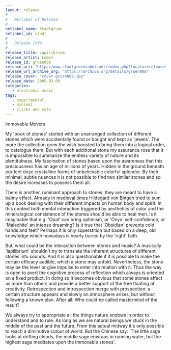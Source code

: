 ```yaml
---
layout: release
#
#   Netlabel of Release
#
netlabel_name: Stadtgruen
netlabel_id: stadt
#
#   Release Info
#
release_title: Lapilibrium
release_artist: Lomov
release_id: gruen008
release_url: "http://www.stadtgruenlabel.net/index.php?locator=releases&id=16"
release_url_archive_org: "https://archive.org/details/gruen008"
release_cover: "cover-gruen008.jpg"
release_date: 2005-03-09
categories:
   - electronic music
tags:
   - experimental
   - minimal
   - clicks and cuts
---
```

Immovable Movers

My 'book of stones' started with an unarranged collection of different stones which were accidentally found or bought and kept as 'jewels'. The more the collection grew the wish boosted to bring them into a logical order, to catalogue them. But with each additional stone my assurance rose that it is impossible to summarize the endless variety of nature and its plentifulness. My fascination of stones based upon the awareness that this preciousness has an age of millions of years. Hidden in the ground beneath our feet doze crystalline forms of unbelievable colorful splendor. By their minimal, subtle nuances it is not possible to find two similar stones and so the desire increases to possess them all.

There is another, ruminant approach to stones: they are meant to have a balmy effect. Already in medieval times Hildegard von Bingen tried to sum up a book dealing with their different impacts on human body and spirit. In this context both mental interaction triggered by aesthetics of color and the mineralogical consistence of the stones should be able to heal men. Is it imaginable that e.g. 'Opal' can bring optimism, or 'Onyx' self-confidence, or 'Malachite' an intense dreaming? Is it true that 'Obsidian' prevents cold hands and feet? Perhaps it is only superstition but based on a deep, old knowledge which nowadays is nearly buried by the 'right' faith.

But, what could be the interaction between stones and music? A musically 'lapilibrium' shouldn't try to translate the inherent structures of different stones into sounds. And it is also questionable if it is possible to make the certain efficacy audible, which a stone may unfold. Nevertheless, the stone may be the lever or give impulse to enter into relation with it. Thus the way is open to avert the cognitive process of reflection which always is oriented on a fixed product. In doing so it becomes obvious that some stones affect us more than others and provide a better support of the free floating of creativity. Retrospection and introspection merge with prospection: a certain structure appears and slowly an atmosphere arises, but without following a known plan. After all: Who could be called mastermind of the result?

We always try to appropriate all the things nature endows in order to understand and to rule. As long as we are natural beings we stuck in the middle of the past and the future. From this actual midway it's only possible to reach a diminutive cutout of world. But the Chinese say: 'The little sage looks at drifting clouds, the middle sage enwraps in running water, but the highest sage meditates upon the immovable stones'.